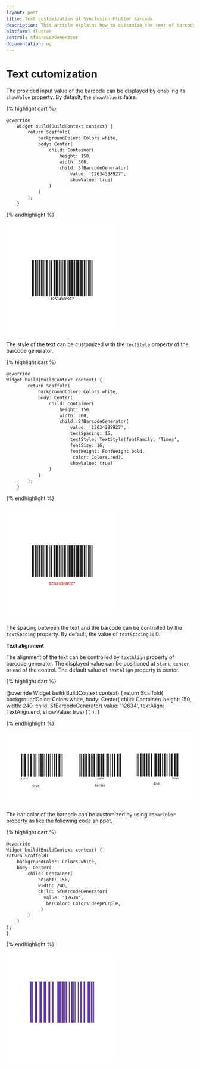 ```yaml
---
layout: post
title: Text customization of Syncfusion Flutter Barcode
description: This article explains how to customize the text of barcode generator control
platform: flutter
control: SfBarcodeGenerator
documentation: ug
---
```


# Text cutomization

The provided input value of the barcode can be displayed by enabling its `showValue` property. By default, the `showValue` is false.

{% highlight dart %} 

    @override
        Widget build(BuildContext context) {
            return Scaffold(
                backgroundColor: Colors.white,
                body: Center(
                    child: Container(
                        height: 150,
                        width: 300,
                        child: SfBarcodeGenerator(
                            value: '12634388927',
                            showValue: true)
                    )
                )
            );
        }

{% endhighlight %}

![show text](images/text-customization/show-text.jpg)

The style of the text can be customized with the `textStyle` property of the barcode generator.

{% highlight dart %} 

    @override
    Widget build(BuildContext context) {
            return Scaffold(
                backgroundColor: Colors.white,
                body: Center(
                    child: Container(
                        height: 150,
                        width: 300,
                        child: SfBarcodeGenerator(
                            value: '12634388927',
                            textSpacing: 15,
                            textStyle: TextStyle(fontFamily: 'Times', 
                            fontSize: 16,
                            fontWeight: FontWeight.bold,
                             color: Colors.red),
                            showValue: true)
                    )
                )
            );
        }

{% endhighlight %}

![text customization](images/text-customization/text-customization.jpg)

The spacing between the text and the barcode can be controlled by the `textSpacing` property. By default, the value of `textSpacing` is 0. 

**Text alignment**

The alignment of the text can be controlled by `textAlign` property of barcode generator. The displayed value can be positioned at `start`, `center` or `end` of the control. The default value of `textAlign` property is center.

{% highlight dart %} 

 @override
    Widget build(BuildContext context) {
        return Scaffold(
            backgroundColor: Colors.white,
            body: Center(
            child: Container(
                height: 150,
                width: 240,
                child: SfBarcodeGenerator(
                  value: '12634',
                  textAlign: TextAlign.end,
                  showValue: true)
            )
        )
    );
  }

{% endhighlight %}

![text align](images/text-customization/text-align.png)

The bar color of the barcode can be customized by using its`barColor` property as like the following code snippet,

{% highlight dart %} 

    @override
    Widget build(BuildContext context) {
    return Scaffold(
        backgroundColor: Colors.white,
        body: Center(
            child: Container(
                height: 150,
                width: 240,
                child: SfBarcodeGenerator(
                  value: '12634',
                   barColor: Colors.deepPurple,
                 )
            )
        )
    );
    }

{% endhighlight %}

![bar color](images/text-customization/bar-color.jpg)